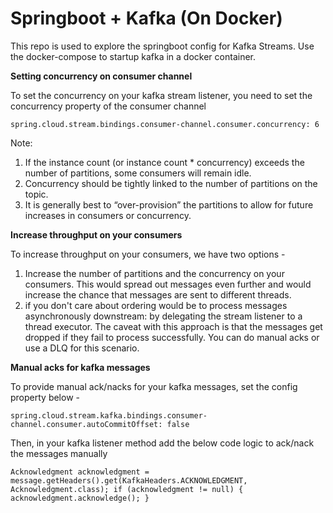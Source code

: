 # Springboot + Kafka (On Docker)
This repo is used to explore the springboot config for Kafka Streams.
Use the docker-compose to startup kafka in a docker container.

**Setting concurrency on consumer channel**

To set the concurrency on your kafka stream listener, you need to set the concurrency property of the consumer channel

`spring.cloud.stream.bindings.consumer-channel.consumer.concurrency: 6`

Note: 
1. If the instance count (or instance count * concurrency) exceeds the number of partitions, some consumers will remain idle.
2. Concurrency should be tightly linked to the number of partitions on the topic. 
3. It is generally best to “over-provision” the partitions to allow for future increases in consumers or concurrency.

**Increase throughput on your consumers**

To increase throughput on your consumers, we have two options - 
   1. Increase the number of partitions and the concurrency on your consumers. This would spread out messages even further and would increase the chance that messages are sent to different threads.
   2. if you don't care about ordering would be to process messages asynchronously downstream: by delegating the stream listener to a thread executor. The caveat with this approach is that the messages get dropped if they fail to process successfully. You can do manual acks or use a DLQ for this scenario.

**Manual acks for kafka messages**

To provide manual ack/nacks for your kafka messages, set the config property below - 

`spring.cloud.stream.kafka.bindings.consumer-channel.consumer.autoCommitOffset: false`

Then, in your kafka listener method add the below code logic to ack/nack the messages manually

`Acknowledgment acknowledgment = message.getHeaders().get(KafkaHeaders.ACKNOWLEDGMENT, Acknowledgment.class);
    if (acknowledgment != null) {
    acknowledgment.acknowledge();
}`
